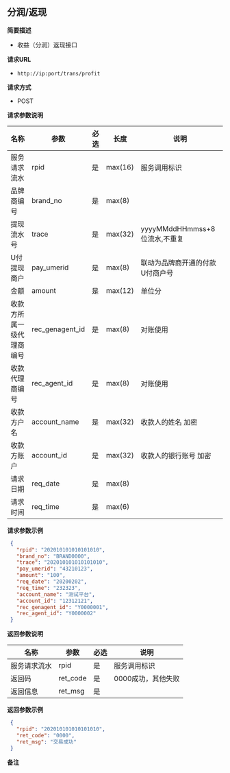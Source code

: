## 分润/返现

**简要描述** 

- 收益（分润）返现接口

**请求URL** 

- `http://ip:port/trans/profit`

**请求方式**

- POST 

**请求参数说明** 

| **名称**      | **参数**        | **必选** | **长度** | **说明**                        |
| ------------------------ | --------------- | ------------ | -------- | ------------------------------- |
| 服务请求流水             | rpid            | 是           | max(16)  | 服务调用标识                    |
| 品牌商编号               | brand_no        | 是           | max(8)   |                                 |
| 提现流水号               | trace           | 是           | max(32) | yyyyMMddHHmmss+8位流水,不重复   |
| U付提现商户            | pay_umerid      | 是           | max(8)   | 联动为品牌商开通的付款U付商户号 |
| 金额                     | amount          | 是           | max(12)  | 单位分 |
| 收款方所属一级代理商编号 | rec_genagent_id | 是           | max(8)   | 对账使用 |
| 收款代理商编号           | rec_agent_id    | 是           | max(8)   | 对账使用 |
| 收款方户名               | account_name    | 是           | max(32)  | 收款人的姓名 加密               |
| 收款方账户               | account_id      | 是           | max(32)  | 收款人的银行账号 加密         |
| 请求日期                 | req_date        | 是           | max(8)   |                                 |
| 请求时间                 | req_time        | 是           | max(6)   |                                 |

**请求参数示例**

```json
 {    
   "rpid": "202010101010101010",
   "brand_no": "BRAND0000",
   "trace": "202010101010101010",
   "pay_umerid": "43210123",
   "amount": "100",
   "req_date": "20200202",
   "req_time": "232323",
   "account_name": "测试平台",
   "account_id": "12312121",
   "rec_genagent_id": "Y0000001",
   "rec_agent_id": "Y0000002"
 }  
```

**返回参数说明** 

| **名称**     | **参数** | **必选** | **说明**           |
| ------------ | -------- | ------------ | ------------------ |
| 服务请求流水 | rpid     | 是           | 服务调用标识       |
| 返回码       | ret_code | 是           | 0000成功，其他失败 |
| 返回信息     | ret_msg  | 是           |                    |

**返回参数示例**

```json
 {    
   "rpid": "202010101010101010",
   "ret_code": "0000",
   "ret_msg": "交易成功"
 }  
```

**备注** 

